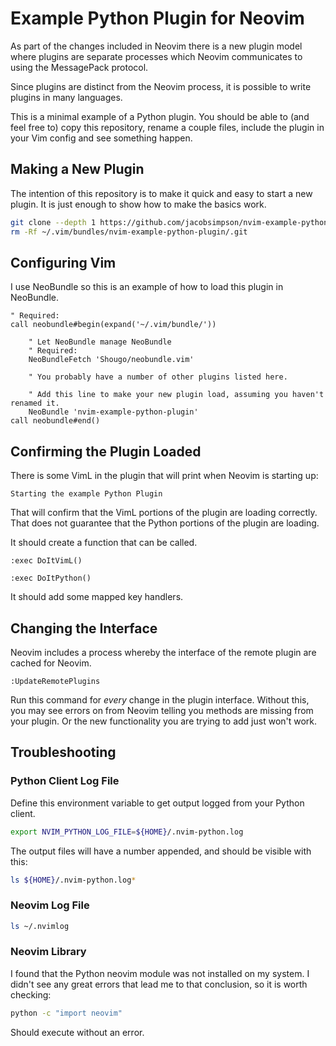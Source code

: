 # Example Python Plugin for Neovim

As part of the changes included in Neovim there is a new plugin model where
plugins are separate processes which Neovim communicates to using the
MessagePack protocol.

Since plugins are distinct from the Neovim process, it is possible to write
plugins in many languages.

This is a minimal example of a Python plugin. You should be able to (and feel
free to) copy this repository, rename a couple files, include the plugin in
your Vim config and see something happen.

## Making a New Plugin

The intention of this repository is to make it quick and easy to start a new
plugin. It is just enough to show how to make the basics work.

```Bash
git clone --depth 1 https://github.com/jacobsimpson/nvim-example-python-plugin ~/.vim/bundles
rm -Rf ~/.vim/bundles/nvim-example-python-plugin/.git
```

## Configuring Vim

I use NeoBundle so this is an example of how to load this plugin in NeoBundle.

```VimL
" Required:
call neobundle#begin(expand('~/.vim/bundle/'))

    " Let NeoBundle manage NeoBundle
    " Required:
    NeoBundleFetch 'Shougo/neobundle.vim'

    " You probably have a number of other plugins listed here.

    " Add this line to make your new plugin load, assuming you haven't renamed it.
    NeoBundle 'nvim-example-python-plugin'
call neobundle#end()
```

## Confirming the Plugin Loaded

There is some VimL in the plugin that will print when Neovim is starting up:

    Starting the example Python Plugin

That will confirm that the VimL portions of the plugin are loading correctly.
That does not guarantee that the Python portions of the plugin are loading.

It should create a function that can be called.

```VimL
:exec DoItVimL()
```

```VimL
:exec DoItPython()
```

It should add some mapped key handlers.

## Changing the Interface

Neovim includes a process whereby the interface of the remote plugin are cached
for Neovim. 

```VimL
:UpdateRemotePlugins
```

Run this command for *every* change in the plugin interface. Without this, you
may see errors on from Neovim telling you methods are missing from your plugin.
Or the new functionality you are trying to add just won't work.

## Troubleshooting

### Python Client Log File

Define this environment variable to get output logged from your Python client.

```Bash
export NVIM_PYTHON_LOG_FILE=${HOME}/.nvim-python.log
```

The output files will have a number appended, and should be visible with this:

```Bash
ls ${HOME}/.nvim-python.log*
```

### Neovim Log File

```Bash
ls ~/.nvimlog
```

### Neovim Library

I found that the Python neovim module was not installed on my system. I didn't
see any great errors that lead me to that conclusion, so it is worth checking:

```Bash
python -c "import neovim"
```

Should execute without an error.

